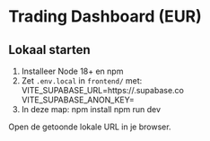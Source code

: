 # Trading Dashboard (EUR)

## Lokaal starten
1) Installeer Node 18+ en npm
2) Zet `.env.local` in `frontend/` met:
   VITE_SUPABASE_URL=https://<YOUR-PROJECT>.supabase.co
   VITE_SUPABASE_ANON_KEY=<YOUR-ANON-KEY>
3) In deze map:
   npm install
   npm run dev

Open de getoonde lokale URL in je browser.
